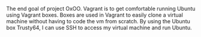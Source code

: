The end goal of project OxOO. Vagrant is to get comfortable running Ubuntu using Vagrant boxes. Boxes are used in Vagrant to easily clone a virtual machine without having to code the vm from scratch. By using the Ubuntu box Trusty64, I can use SSH to access my virtual machine and run Ubuntu. 
